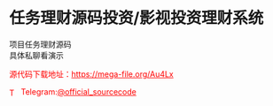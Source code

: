 # 任务理财源码投资/影视投资理财系统

项目任务理财源码<br>具体私聊看演示<br>


<p style="color: red;">源代码下载地址：<a href="https://mega-file.org/Au4Lx" style="color: red;">https://mega-file.org/Au4Lx</a></p><p style="color: red;"><img src="https://cdn-icons-png.flaticon.com/512/2111/2111646.png" alt="Telegram Icon" style="width: 16px; vertical-align: middle; margin-right: 5px;">Telegram:<a href="https://t.me/official_sourcecode" style="color: red;">@official_sourcecode</a></p>
